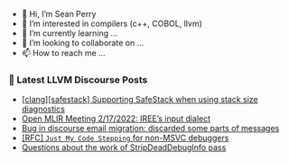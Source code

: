 - 👋 Hi, I’m Sean Perry
- 👀 I’m interested in compilers (c++, COBOL, llvm)
- 🌱 I’m currently learning ...
- 💞️ I’m looking to collaborate on ...
- 📫 How to reach me ...

<!---
s66perry/s66perry is a ✨ special ✨ repository because its `README.md` (this file) appears on your GitHub profile.
You can click the Preview link to take a look at your changes.
--->
### 📕 Latest LLVM Discourse Posts

<!-- DISCOURSE-LLVM:START -->
- [[clang][safestack] Supporting SafeStack when using stack size diagnostics](https://discourse.llvm.org/t/clang-safestack-supporting-safestack-when-using-stack-size-diagnostics/60282/1)
- [Open MLIR Meeting 2/17/2022: IREE’s input dialect](https://discourse.llvm.org/t/open-mlir-meeting-2-17-2022-iree-s-input-dialect/60281/1)
- [Bug in discourse email migration: discarded some parts of messages](https://discourse.llvm.org/t/bug-in-discourse-email-migration-discarded-some-parts-of-messages/60074/4)
- [[RFC] `Just My Code Stepping` for non-MSVC debuggers](https://discourse.llvm.org/t/rfc-just-my-code-stepping-for-non-msvc-debuggers/60279/1)
- [Questions about the work of StripDeadDebugInfo pass](https://discourse.llvm.org/t/questions-about-the-work-of-stripdeaddebuginfo-pass/60278/1)
<!-- DISCOURSE-LLVM:END -->
